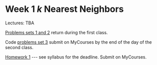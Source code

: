 # Week 1 *k* Nearest Neighbors

Lectures: TBA

[Problems sets 1 and 2](./Problems_01_02.pdf) return during the first class.

Code [problems set 3](https://github.com/anton-selitskiy/RIT_ML/blob/main/2025_spring/Week01_KNN/Problems_03.ipynb) submit on MyCourses by the end of the day of the second class.

[Homework 1](https://github.com/anton-selitskiy/RIT_ML/blob/main/2025_spring/Week01_KNN/HW1.ipynb) --- see syllabus for the deadline. Submit on MyCourses.
